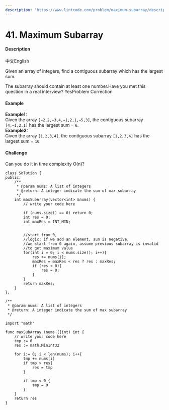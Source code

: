 ```yaml
---
description: 'https://www.lintcode.com/problem/maximum-subarray/description'
---
```


# 41. Maximum Subarray

#### Description

中文English

Given an array of integers, find a contiguous subarray which has the largest sum.

The subarray should contain at least one number.Have you met this question in a real interview?  YesProblem Correction

#### Example

**Example1:**  
Given the array `[−2,2,−3,4,−1,2,1,−5,3]`, the contiguous subarray `[4,−1,2,1]` has the largest sum = `6`.  
**Example2:**  
Given the array `[1,2,3,4]`, the contiguous subarray `[1,2,3,4]` has the largest sum = `10`.

#### Challenge

Can you do it in time complexity O\(n\)?

```text
class Solution {
public:
    /**
     * @param nums: A list of integers
     * @return: A integer indicate the sum of max subarray
     */
    int maxSubArray(vector<int> &nums) {
        // write your code here
        
        if (nums.size() == 0) return 0;
        int res = 0;
        int maxRes = INT_MIN;
        
        
        //start from 0,
        //logic: if we add an element, sum is negative,
        //we start from 0 again, assume previous subarray is invalid
        //to get maximum value
        for(int i = 0; i < nums.size(); i++){
            res += nums[i];
            maxRes = maxRes < res ? res : maxRes;
            if (res < 0){
                res = 0;
            }
        }
        return maxRes;
    }
};
```



```text
/**
 * @param nums: A list of integers
 * @return: A integer indicate the sum of max subarray
 */

import "math"
    
func maxSubArray (nums []int) int {
    // write your code here
    tmp := 0
    res := math.MinInt32
    
    for i:= 0; i < len(nums); i++{
        tmp += nums[i]
        if tmp > res{
            res = tmp
        }
        
        if tmp < 0 {
            tmp = 0
        }
    }
    return res
}

```


